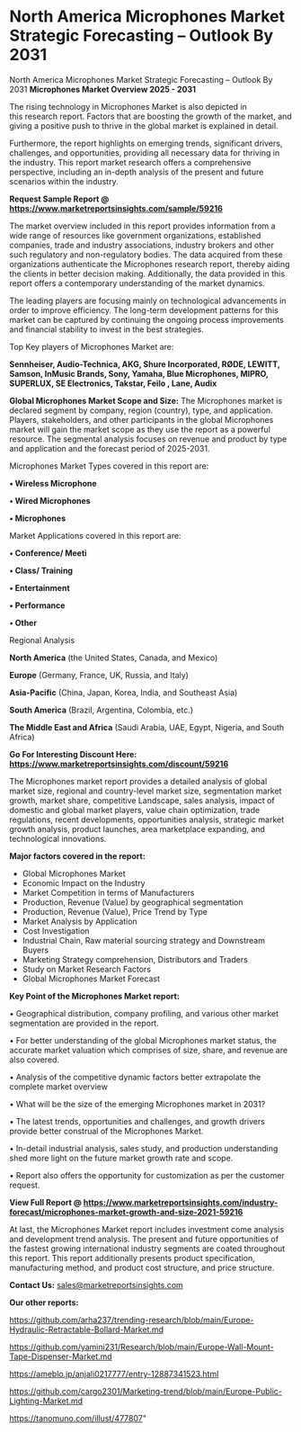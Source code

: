 # North America Microphones Market Strategic Forecasting – Outlook By 2031
North America Microphones Market Strategic Forecasting – Outlook By 2031
<Strong> Microphones Market Overview 2025 - 2031</strong>

The rising technology in Microphones Market is also depicted in this research report. Factors that are boosting the growth of the market, and giving a positive push to thrive in the global market is explained in detail.

Furthermore, the report highlights on emerging trends, significant drivers, challenges, and opportunities, providing all necessary data for thriving in the industry. This report market research offers a comprehensive perspective, including an in-depth analysis of the present and future scenarios within the industry.

<strong>Request Sample Report @ <a href=https://www.marketreportsinsights.com/sample/59216>https://www.marketreportsinsights.com/sample/59216</a></strong>

The market overview included in this report provides information from a wide range of resources like government organizations, established companies, trade and industry associations, industry brokers and other such regulatory and non-regulatory bodies. The data acquired from these organizations authenticate the Microphones research report, thereby aiding the clients in better decision making. Additionally, the data provided in this report offers a contemporary understanding of the market dynamics.

The leading players are focusing mainly on technological advancements in order to improve efficiency. The long-term development patterns for this market can be captured by continuing the ongoing process improvements and financial stability to invest in the best strategies.

Top Key players of Microphones Market are:

<strong>Sennheiser, Audio-Technica, AKG, Shure Incorporated, RØDE, LEWITT, Samson, InMusic Brands, Sony, Yamaha, Blue Microphones, MIPRO, SUPERLUX, SE Electronics, Takstar, Feilo , Lane, Audix</strong>

<strong><b>Global Microphones Market Scope and Size:</b></strong>
The Microphones market is declared segment by company, region (country), type, and application. Players, stakeholders, and other participants in the global Microphones market will gain the market scope as they use the report as a powerful resource. The segmental analysis focuses on revenue and product by type and application and the forecast period of 2025-2031.

Microphones Market Types covered in this report are:

<strong>• Wireless Microphone

• Wired Microphones

• Microphones</strong>

Market Applications covered in this report are:

<strong>• Conference/ Meeti

• Class/ Training

• Entertainment 

• Performance

• Other</strong> 

Regional Analysis

<strong>North America</strong> (the United States, Canada, and Mexico)

<strong>Europe</strong> (Germany, France, UK, Russia, and Italy)

<strong>Asia-Pacific</strong> (China, Japan, Korea, India, and Southeast Asia)

<strong>South America</strong> (Brazil, Argentina, Colombia, etc.)

<strong>The Middle East and Africa</strong> (Saudi Arabia, UAE, Egypt, Nigeria, and South Africa)

<strong>Go For Interesting Discount Here: <a href=https://www.marketreportsinsights.com/discount/59216>https://www.marketreportsinsights.com/discount/59216</a></strong>

The Microphones market report provides a detailed analysis of global market size, regional and country-level market size, segmentation market growth, market share, competitive Landscape, sales analysis, impact of domestic and global market players, value chain optimization, trade regulations, recent developments, opportunities analysis, strategic market growth analysis, product launches, area marketplace expanding, and technological innovations.

<strong><b>Major factors covered in the report:</b></strong>
<ul>
  <li>Global Microphones Market </li>
  <li>Economic Impact on the Industry</li>
  <li>Market Competition in terms of Manufacturers</li>
  <li>Production, Revenue (Value) by geographical segmentation</li>
  <li>Production, Revenue (Value), Price Trend by Type</li>
  <li>Market Analysis by Application</li>
  <li>Cost Investigation</li>
  <li>Industrial Chain, Raw material sourcing strategy and Downstream Buyers</li>
  <li>Marketing Strategy comprehension, Distributors and Traders</li>
  <li>Study on Market Research Factors</li>
  <li>Global Microphones Market Forecast</li>
</ul>

<strong><b>Key Point of the Microphones Market report:</b></strong>

• Geographical distribution, company profiling, and various other market segmentation are provided in the report.

• For better understanding of the global Microphones market status, the accurate market valuation which comprises of size, share, and revenue are also covered.

• Analysis of the competitive dynamic factors better extrapolate the complete market overview

• What will be the size of the emerging Microphones market in 2031?

• The latest trends, opportunities and challenges, and growth drivers provide better construal of the Microphones Market.

• In-detail industrial analysis, sales study, and production understanding shed more light on the future market growth rate and scope.

• Report also offers the opportunity for customization as per the customer request.

<strong><b>View Full Report @ <a href=https://www.marketreportsinsights.com/industry-forecast/microphones-market-growth-and-size-2021-59216>https://www.marketreportsinsights.com/industry-forecast/microphones-market-growth-and-size-2021-59216</a></b></strong>


At last, the Microphones Market report includes investment come analysis and development trend analysis. The present and future opportunities of the fastest growing international industry segments are coated throughout this report. This report additionally presents product specification, manufacturing method, and product cost structure, and price structure.

<strong>Contact Us:</strong>
sales@marketreportsinsights.com

<strong>Our other reports:</strong>

<a href=https://github.com/arha237/trending-research/blob/main/Europe-Hydraulic-Retractable-Bollard-Market.md>https://github.com/arha237/trending-research/blob/main/Europe-Hydraulic-Retractable-Bollard-Market.md</a>

<a href=https://github.com/yamini231/Research/blob/main/Europe-Wall-Mount-Tape-Dispenser-Market.md>https://github.com/yamini231/Research/blob/main/Europe-Wall-Mount-Tape-Dispenser-Market.md</a>

<a href=https://ameblo.jp/anjali0217777/entry-12887341523.html>https://ameblo.jp/anjali0217777/entry-12887341523.html</a>

<a href=https://github.com/cargo2301/Marketing-trend/blob/main/Europe-Public-Lighting-Market.md>https://github.com/cargo2301/Marketing-trend/blob/main/Europe-Public-Lighting-Market.md</a>

<a href=https://tanomuno.com/illust/477807>https://tanomuno.com/illust/477807</a>"
